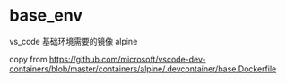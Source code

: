# base_env

vs_code 基础环境需要的镜像 alpine

copy from <https://github.com/microsoft/vscode-dev-containers/blob/master/containers/alpine/.devcontainer/base.Dockerfile>
